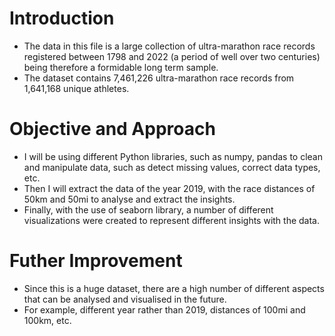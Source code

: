 # Introduction #
* The data in this file is a large collection of ultra-marathon race records registered between 1798 and 2022 (a period of well over two centuries) being therefore a formidable long term sample.
* The dataset contains 7,461,226 ultra-marathon race records from 1,641,168 unique athletes.

# Objective and Approach
* I will be using different Python libraries, such as numpy, pandas to clean and manipulate data, such as detect missing values, correct data types, etc.
* Then I will extract the data of the year 2019, with the race distances of 50km and 50mi to analyse and extract the insights.
* Finally, with the use of seaborn library, a number of different visualizations were created to represent different insights with the data.

# Futher Improvement
* Since this is a huge dataset, there are a high number of different aspects that can be analysed and visualised in the future.
* For example, different year rather than 2019, distances of 100mi and 100km, etc.
